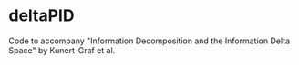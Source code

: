 # deltaPID
Code to accompany "Information Decomposition and the Information Delta Space" by Kunert-Graf et al.
